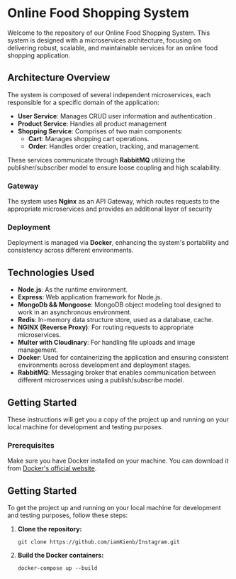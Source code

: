 # Online Food Shopping System

Welcome to the repository of our Online Food Shopping System. This system is designed with a microservices architecture, focusing on delivering robust, scalable, and maintainable services for an online food shopping application.

## Architecture Overview

The system is composed of several independent microservices, each responsible for a specific domain of the application:

- **User Service**: Manages CRUD user information and authentication .
- **Product Service**: Handles all product management 
- **Shopping Service**: Comprises of two main components:
  - **Cart**: Manages shopping cart operations.
  - **Order**: Handles order creation, tracking, and management.

These services communicate through **RabbitMQ** utilizing the publisher/subscriber model to ensure loose coupling and high scalability.

### Gateway

The system uses **Nginx** as an API Gateway, which routes requests to the appropriate microservices and provides an additional layer of security 

### Deployment

Deployment is managed via **Docker**, enhancing the system's portability and consistency across different environments.

## Technologies Used

- **Node.js**: As the runtime environment.
- **Express**: Web application framework for Node.js.
- **MongoDb && Mongoose**: MongoDB object modeling tool designed to work in an asynchronous environment.
- **Redis**: In-memory data structure store, used as a database, cache.
- **NGINX (Reverse Proxy)**: For routing requests to appropriate microservices.
- **Multer with Cloudinary**: For handling file uploads and image management.
- **Docker**: Used for containerizing the application and ensuring consistent environments across development and deployment stages.
- **RabbitMQ**: Messaging broker that enables communication between different microservices using a publish/subscribe model.
## Getting Started

These instructions will get you a copy of the project up and running on your local machine for development and testing purposes.

### Prerequisites

Make sure you have Docker installed on your machine. You can download it from [Docker's official website](https://www.docker.com/products/docker-desktop).

## Getting Started
To get the project up and running on your local machine for development and testing purposes, follow these steps:

1. **Clone the repository:**
   ```
   git clone https://github.com/iamKienb/Instagram.git
   ```
2. **Build the Docker containers:**
   ```
   docker-compose up --build
   ```
